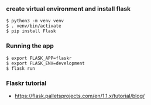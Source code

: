 ### create virtual environment and install flask 
	$ python3 -m venv venv
	$ . venv/bin/activate
	$ pip install Flask

### Running the app
	$ export FLASK_APP=flaskr
	$ export FLASK_ENV=development
	$ flask run

### Flaskr tutorial 
- https://flask.palletsprojects.com/en/1.1.x/tutorial/blog/